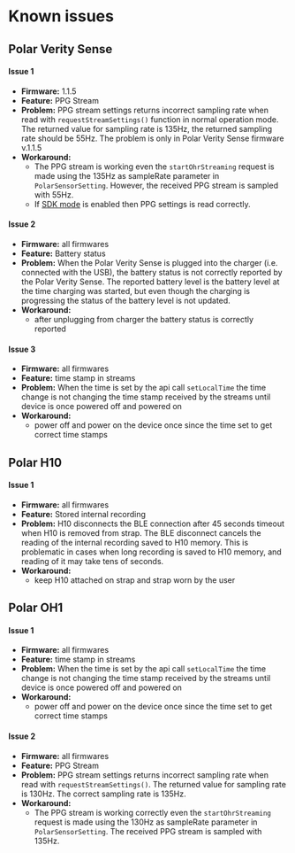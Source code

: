 # Known issues
## Polar Verity Sense
#### Issue 1
- **Firmware:** 1.1.5
- **Feature:** PPG Stream 
- **Problem:** PPG stream settings returns incorrect sampling rate when read with `requestStreamSettings()` function in normal operation mode. The returned value for sampling rate is 135Hz, the returned sampling rate should be 55Hz. The problem is only in Polar Verity Sense firmware v.1.1.5
- **Workaround:** 
    - The PPG stream is working  even the `startOhrStreaming` request is made using the 135Hz as sampleRate parameter in `PolarSensorSetting`. However, the received PPG stream is sampled with 55Hz.
    - If [SDK mode](SdkModeExplained.md) is enabled then PPG settings is read correctly.

#### Issue 2
- **Firmware:** all firmwares
- **Feature:** Battery status
- **Problem:** When the Polar Verity Sense is plugged into the charger (i.e. connected with the USB), the battery status is not correctly reported by the Polar Verity Sense. The reported battery level is the battery level at the time charging was started, but even though the charging is progressing the status of the battery level is not updated. 
- **Workaround:** 
    - after unplugging from charger the battery status is correctly reported

#### Issue 3
- **Firmware:** all firmwares
- **Feature:** time stamp in streams
- **Problem:** When the time is set by the api call `setLocalTime` the time change is not changing the time stamp received by the streams until device is once powered off and powered on
- **Workaround:** 
    - power off and power on the device once since the time set to get correct time stamps

## Polar H10
#### Issue 1
- **Firmware:** all firmwares
- **Feature:** Stored internal recording
- **Problem:** H10 disconnects the BLE connection after 45 seconds timeout when H10 is removed from strap. The BLE disconnect cancels the reading of the internal recording saved to H10 memory. This is problematic in cases when long recording is saved to H10 memory, and reading of it may take tens of seconds.   
- **Workaround:** 
    - keep H10 attached on strap and strap worn by the user

## Polar OH1
#### Issue 1
- **Firmware:** all firmwares
- **Feature:** time stamp in streams
- **Problem:** When the time is set by the api call `setLocalTime` the time change is not changing the time stamp received by the streams until device is once powered off and powered on
- **Workaround:** 
    - power off and power on the device once since the time set to get correct time stamps

#### Issue 2
- **Firmware:** all firmwares
- **Feature:** PPG Stream 
- **Problem:** PPG stream settings returns incorrect sampling rate when read with `requestStreamSettings()`. The returned value for sampling rate is 130Hz. The correct sampling rate is 135Hz.
- **Workaround:** 
    - The PPG stream is working correctly even the `startOhrStreaming` request is made using the 130Hz as sampleRate parameter in `PolarSensorSetting`. The received PPG stream is sampled with 135Hz.
